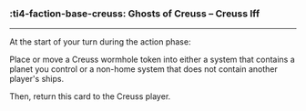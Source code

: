 ### :ti4-faction-base-creuss: __Ghosts of Creuss – Creuss Iff__

---
At the start of your turn during the action phase:

Place or move a Creuss wormhole token into either a system that contains a planet you control or a non-home system that does not contain another player's ships.

Then, return this card to the Creuss player.